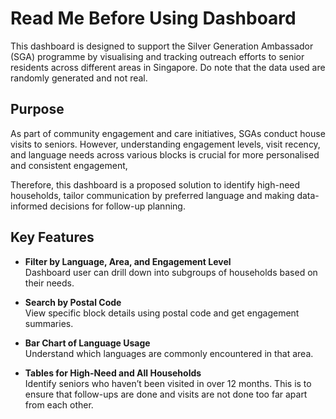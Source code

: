 # Read Me Before Using Dashboard 
This dashboard is designed to support the Silver Generation Ambassador (SGA) programme by visualising and tracking outreach efforts to senior residents across different areas in Singapore. Do note that the data used are randomly generated and not real. 

## Purpose

As part of community engagement and care initiatives, SGAs conduct house visits to seniors. However, understanding engagement levels, visit recency, and language needs across various blocks is crucial for more personalised and consistent engagement, 

Therefore, this dashboard is a proposed solution to identify high-need households, tailor communication by preferred language and making data-informed decisions for follow-up planning.


## Key Features
- **Filter by Language, Area, and Engagement Level**  
  Dashboard user can drill down into subgroups of households based on their needs.

- **Search by Postal Code**  
  View specific block details using postal code and get engagement summaries.

- **Bar Chart of Language Usage**  
  Understand which languages are commonly encountered in that area.

- **Tables for High-Need and All Households**  
  Identify seniors who haven’t been visited in over 12 months. This is to ensure that follow-ups are done and visits are not done too far apart from each other.
